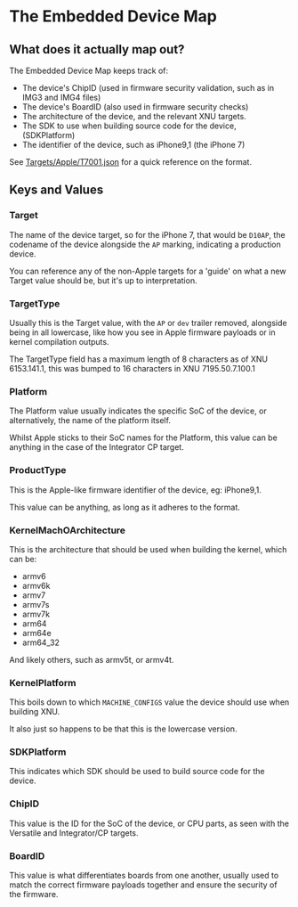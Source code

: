 # The Embedded Device Map

## What does it actually map out?

The Embedded Device Map keeps track of:
- The device's ChipID (used in firmware security validation, such as in IMG3 and IMG4 files)
- The device's BoardID (also used in firmware security checks)
- The architecture of the device, and the relevant XNU targets.
- The SDK to use when building source code for the device, (SDKPlatform)
- The identifier of the device, such as iPhone9,1 (the iPhone 7)

See [Targets/Apple/T7001.json](Targets/Apple/T7001.json) for a quick reference on the format.

## Keys and Values

### Target

The name of the device target, so for the iPhone 7, that would be `D10AP`, the codename of the device alongside the `AP` marking, indicating a production device.

You can reference any of the non-Apple targets for a 'guide' on what a new Target value should be, but it's up to interpretation.

### TargetType

Usually this is the Target value, with the `AP` or `dev` trailer removed, alongside being in all lowercase, like how you see in Apple firmware payloads or in kernel compilation outputs.

The TargetType field has a maximum length of 8 characters as of XNU 6153.141.1, this was bumped to 16 characters in XNU 7195.50.7.100.1

### Platform

The Platform value usually indicates the specific SoC of the device, or alternatively, the name of the platform itself.

Whilst Apple sticks to their SoC names for the Platform, this value can be anything in the case of the Integrator CP target.

### ProductType

This is the Apple-like firmware identifier of the device, eg: iPhone9,1.

This value can be anything, as long as it adheres to the format.

### KernelMachOArchitecture

This is the architecture that should be used when building the kernel, which can be:
- armv6
- armv6k
- armv7
- armv7s
- armv7k
- arm64
- arm64e
- arm64_32

And likely others, such as armv5t, or armv4t.

### KernelPlatform

This boils down to which `MACHINE_CONFIGS` value the device should use when building XNU.

It also just so happens to be that this is the lowercase version.

### SDKPlatform

This indicates which SDK should be used to build source code for the device.

### ChipID

This value is the ID for the SoC of the device, or CPU parts, as seen with the Versatile and Integrator/CP targets.

### BoardID

This value is what differentiates boards from one another, usually used to match the correct firmware payloads together and ensure the security of the firmware.
